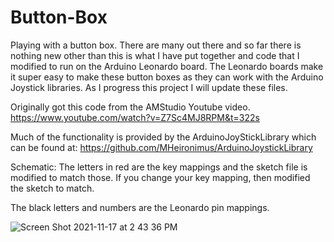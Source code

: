 # Button-Box

Playing with a button box.  There are many out there and so far there is nothing new other than this is what I have put together and code that I modified to run on the Arduino Leonardo board.  The Leonardo boards make it super easy to make these button boxes as they can work with the Arduino Joystick libraries.  As I progress this project I will update these files.

Originally got this code from the AMStudio Youtube video. https://www.youtube.com/watch?v=Z7Sc4MJ8RPM&t=322s

Much of the functionality is provided by the ArduinoJoyStickLibrary which can be found at: https://github.com/MHeironimus/ArduinoJoystickLibrary


Schematic:
The letters in red are the key mappings and the sketch file is modified to match those.  If you change your key mapping, then modified the sketch to match.  

The black letters and numbers are the Leonardo pin mappings.


![Screen Shot 2021-11-17 at 2 43 36 PM](https://user-images.githubusercontent.com/8271391/142297145-07473987-9af5-4001-9642-0791aab14b3a.png)
